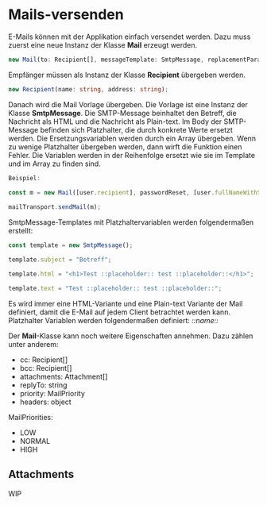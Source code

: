 ﻿# Mails-versenden

E-Mails können mit der Applikation einfach versendet werden. Dazu muss zuerst eine neue Instanz der Klasse **Mail** erzeugt werden.

```typescript
new Mail(to: Recipient[], messageTemplate: SmtpMessage, replacementParams: string[]);
```

Empfänger müssen als Instanz der Klasse **Recipient** übergeben werden. 

```typescript
new Recipient(name: string, address: string);
```

Danach wird die Mail Vorlage übergeben. Die Vorlage ist eine Instanz der Klasse **SmtpMessage**. Die SMTP-Message beinhaltet den Betreff, die Nachricht als HTML und die Nachricht als Plain-text. Im Body der SMTP-Message befinden sich Platzhalter, die durch konkrete Werte ersetzt werden. Die Ersetzungsvariablen werden durch ein Array übergeben. Wenn zu wenige Platzhalter übergeben werden, dann wirft die Funktion einen Fehler. Die Variablen werden in der Reihenfolge ersetzt wie sie im Template und im Array zu finden sind.

```typescript
Beispiel:

const m = new Mail([user.recipient], passwordReset, [user.fullNameWithSirOrMadam, user.resetcode.toString(), formatDate(user.resetcodeValidUntil)]);
  
mailTransport.sendMail(m);
```

SmtpMessage-Templates mit Platzhaltervariablen werden folgendermaßen erstellt:

```typescript
const template = new SmtpMessage();

template.subject = "Betreff";

template.html = "<h1>Test ::placeholder:: test ::placeholder::</h1>";

template.text = "Test ::placeholder:: test ::placeholder::";
```
Es wird immer eine HTML-Variante und eine Plain-text Variante der Mail definiert, damit die E-Mail auf jedem Client betrachtet werden kann. Platzhalter Variablen werden folgendermaßen definiert: *::name::*

Der **Mail**-Klasse kann noch weitere Eigenschaften annehmen. Dazu zählen unter anderem:
 - cc: Recipient[]
 - bcc: Recipient[]
 - attachments: Attachment[]
 - replyTo: string
 - priority: MailPriority
 - headers: object

MailPriorities:
 - LOW
 - NORMAL
 - HIGH

## Attachments
WIP
